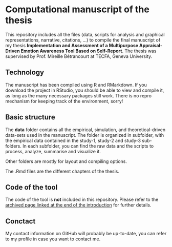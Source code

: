 # Computational manuscript of the thesis
This repository includes all the files (data, scripts for analysis and graphical representations, narrative, citations, ...) to compile the final manuscript of my thesis **Implementation and Assessment of a Multipurpose Appraisal-Driven Emotion Awareness Tool Based on Self-Report**. The thesis was supervised by Prof. Mireille Bétrancourt at TECFA, Geneva University.

## Technology

The manuscript has been compiled using R and RMarkdown. If you download the project in RStudio, you should be able to view and compile it, as long as the many necessary packages still work. There is no repro mechanism for keeping track of the environment, sorry!

## Basic structure

The **data** folder contains all the empirical, simulation, and theoretical-driven data-sets used in the manuscript. The folder is organized in subfolder, with the empirical data contained in the study-1, study-2 and study-3 sub-folders. In each subfolder, you can find the raw data and the scripts to process, analyze, summarise and visualize it.

Other folders are mostly for layout and compiling options.

The .Rmd files are the different chapters of the thesis.

## Code of the tool

The code of the tool is **not** included in this repository. Please refer to the [archived page linked at the end of the introduction](https://tecfa.unige.ch/perso/mafritz/thesis/code-and-data/) for further details.

## Conctact

My contact information on GitHub will probably be up-to-date, you can refer to my profile in case you want to contact me.
